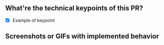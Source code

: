 ## What're the technical keypoints of this PR?
- [x] Example of keypoint

## Screenshots or GIFs with implemented behavior
